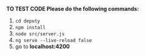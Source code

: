 **TO TEST CODE Please do the following commands:**
1. `cd deputy`
2. `npm install`
2. `node src/server.js`
3. `ng serve --live-reload false` 
4. go to **localhost:4200**
